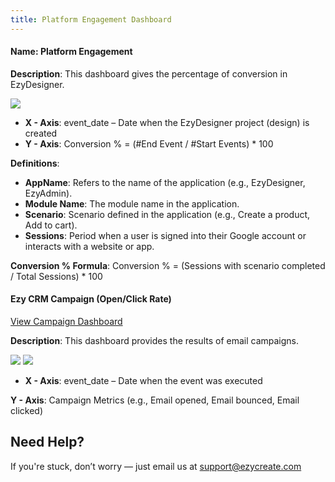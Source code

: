 ```yaml
---
title: Platform Engagement Dashboard
---
```



#### **Name: Platform Engagement**

**Description**: This dashboard gives the percentage of conversion in EzyDesigner.

![](https://ezy-resources.s3.ap-south-1.amazonaws.com/en/PEDASH1.png)

* **X - Axis**: event_date – Date when the EzyDesigner project (design) is created
* **Y - Axis**: Conversion % = (#End Event / #Start Events) * 100

**Definitions**:

* **AppName**: Refers to the name of the application (e.g., EzyDesigner, EzyAdmin).
* **Module Name**: The module name in the application.
* **Scenario**: Scenario defined in the application (e.g., Create a product, Add to cart).
* **Sessions**: Period when a user is signed into their Google account or interacts with a website or app.

**Conversion % Formula**:
 Conversion % = (Sessions with scenario completed / Total Sessions) * 100

#### **Ezy CRM Campaign (Open/Click Rate)**

[View Campaign Dashboard](https://dashboards.ezycreate.com/superset/dashboard/8/?native_filters_key=qFhb1IMdC4X8Fl-bYGipcRL8RhkqoyOu_E_zb87OE4objz5l7vknWSNuh8AxRTNZ)

**Description**: This dashboard provides the results of email campaigns.

![](https://ezy-resources.s3.ap-south-1.amazonaws.com/en/PEDASH2.png)
![](https://ezy-resources.s3.ap-south-1.amazonaws.com/en/PEDASH3.png)

* **X - Axis**: event_date – Date when the event was executed

**Y - Axis**: Campaign Metrics (e.g., Email opened, Email bounced, Email clicked)

## **Need Help?**

If you're stuck, don’t worry — just email us at [support@ezycreate.com](mailto:support@ezycreate.com)
